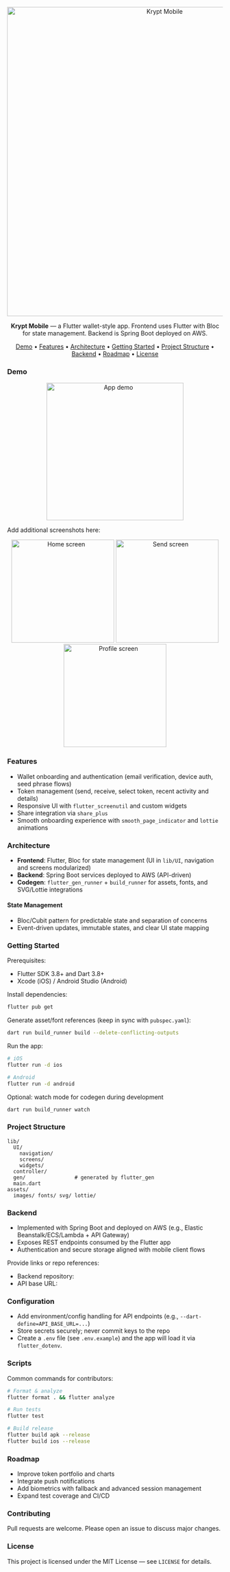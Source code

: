 <p align="center">
  <img src="docs/media/hero.png" alt="Krypt Mobile" width="720" />
</p>

<p align="center">
  <b>Krypt Mobile</b> — a Flutter wallet-style app. Frontend uses Flutter with Bloc for state management. Backend is Spring Boot deployed on AWS.
</p>

<p align="center">
  <a href="#demo">Demo</a> •
  <a href="#features">Features</a> •
  <a href="#architecture">Architecture</a> •
  <a href="#getting-started">Getting Started</a> •
  <a href="#project-structure">Project Structure</a> •
  <a href="#backend">Backend</a> •
  <a href="#roadmap">Roadmap</a> •
  <a href="#license">License</a>
</p>

### Demo

<p align="center">
  <img src="docs/media/demo.gif" alt="App demo" width="320" />
</p>

Add additional screenshots here:

<p align="center">
  <img src="docs/media/screen_home.png" alt="Home screen" width="240" />
  <img src="docs/media/screen_send.png" alt="Send screen" width="240" />
  <img src="docs/media/screen_profile.png" alt="Profile screen" width="240" />
</p>

### Features

- Wallet onboarding and authentication (email verification, device auth, seed phrase flows)
- Token management (send, receive, select token, recent activity and details)
- Responsive UI with `flutter_screenutil` and custom widgets
- Share integration via `share_plus`
- Smooth onboarding experience with `smooth_page_indicator` and `lottie` animations

### Architecture

- **Frontend**: Flutter, Bloc for state management (UI in `lib/UI`, navigation and screens modularized)
- **Backend**: Spring Boot services deployed to AWS (API-driven)
- **Codegen**: `flutter_gen_runner` + `build_runner` for assets, fonts, and SVG/Lottie integrations

#### State Management

- Bloc/Cubit pattern for predictable state and separation of concerns
- Event-driven updates, immutable states, and clear UI state mapping

### Getting Started

Prerequisites:

- Flutter SDK 3.8+ and Dart 3.8+
- Xcode (iOS) / Android Studio (Android)

Install dependencies:

```bash
flutter pub get
```

Generate asset/font references (keep in sync with `pubspec.yaml`):

```bash
dart run build_runner build --delete-conflicting-outputs
```

Run the app:

```bash
# iOS
flutter run -d ios

# Android
flutter run -d android
```

Optional: watch mode for codegen during development

```bash
dart run build_runner watch
```

### Project Structure

```
lib/
  UI/
    navigation/
    screens/
    widgets/
  controller/
  gen/                # generated by flutter_gen
  main.dart
assets/
  images/ fonts/ svg/ lottie/
```

### Backend

- Implemented with Spring Boot and deployed on AWS (e.g., Elastic Beanstalk/ECS/Lambda + API Gateway)
- Exposes REST endpoints consumed by the Flutter app
- Authentication and secure storage aligned with mobile client flows

Provide links or repo references:

- Backend repository: <your-backend-repo-link>
- API base URL: <your-api-base-url>

### Configuration

- Add environment/config handling for API endpoints (e.g., `--dart-define=API_BASE_URL=...`)
- Store secrets securely; never commit keys to the repo
 - Create a `.env` file (see `.env.example`) and the app will load it via `flutter_dotenv`.

### Scripts

Common commands for contributors:

```bash
# Format & analyze
flutter format . && flutter analyze

# Run tests
flutter test

# Build release
flutter build apk --release
flutter build ios --release
```

### Roadmap

- Improve token portfolio and charts
- Integrate push notifications
- Add biometrics with fallback and advanced session management
- Expand test coverage and CI/CD

### Contributing

Pull requests are welcome. Please open an issue to discuss major changes.

### License

This project is licensed under the MIT License — see `LICENSE` for details.
